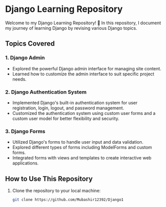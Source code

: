 # Django Learning Repository

Welcome to my Django Learning Repository! 🚀 In this repository, I document my journey of learning Django by revising various Django topics.

## Topics Covered

### 1. Django Admin
- Explored the powerful Django admin interface for managing site content.
- Learned how to customize the admin interface to suit specific project needs.

### 2. Django Authentication System
- Implemented Django's built-in authentication system for user registration, login, logout, and password management.
- Customized the authentication system using custom user forms and a custom user model for better flexibility and security.

### 3. Django Forms
- Utilized Django's forms to handle user input and data validation.
- Explored different types of forms including ModelForms and custom forms.
- Integrated forms with views and templates to create interactive web applications.

## How to Use This Repository

1. Clone the repository to your local machine:
   ```bash
   git clone https://github.com/Mubashir12392/Django1
